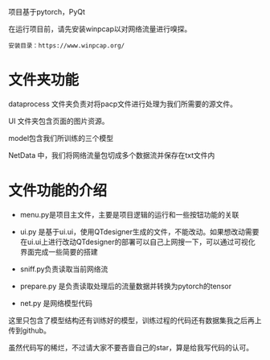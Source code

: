 项目基于pytorch，PyQt

在运行项目前，请先安装winpcap以对网络流量进行嗅探。

```
安装目录：https://www.winpcap.org/
```

# 文件夹功能

dataprocess 文件夹负责对将pacp文件进行处理为我们所需要的源文件。

UI 文件夹包含页面的图片资源。

model包含我们所训练的三个模型

NetData 中，我们将网络流量包切成多个数据流并保存在txt文件内

# 文件功能的介绍

- menu.py是项目主文件，主要是项目逻辑的运行和一些按钮功能的关联
- ui.py 是基于ui.ui，使用QTdesigner生成的文件，不能改动。如果想改动需要在ui.ui上进行改动QTdesigner的部署可以自己上网搜一下，可以通过可视化界面完成一些简要的搭建

- sniff.py负责读取当前网络流

- prepare.py 是负责读取处理后的流量数据并转换为pytorch的tensor

- net.py 是网络模型代码

这里只包含了模型结构还有训练好的模型，训练过程的代码还有数据集我之后再上传到github。

虽然代码写的稀烂，不过请大家不要吝啬自己的star，算是给我写代码的认可。
